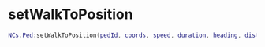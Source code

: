 # setWalkToPosition

```lua
NCs.Ped:setWalkToPosition(pedId, coords, speed, duration, heading, distanceToSlide)
```